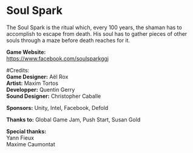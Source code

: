 # Soul Spark

The Soul Spark is the ritual which, every 100 years, the shaman has to accomplish to escape from death. His soul has to gather pieces of other souls through a maze before death reaches for it.


<b>Game Website:</b>   
https://www.facebook.com/soulsparkggj

#Credits:   
<b>Game Designer:</b> Aël Rox  
<b>Artist:</b> Maxim Tortos  
<b>Developper:</b> Quentin Gerry  
<b>Sound Designer:</b> Christopher Caballe  

<b>Sponsors:</b> Unity, Intel, Facebook, Defold  

<b>Thanks to:</b> Global Game Jam, Push Start, Susan Gold

<b>Special thanks:</b>  
Yann Fieux  
Maxime Caumontat  
